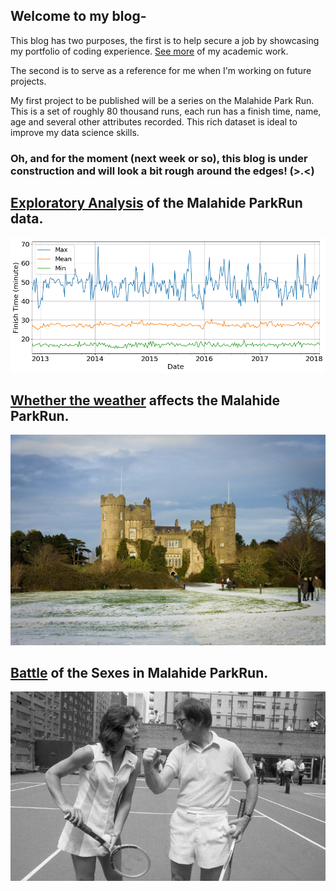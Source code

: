 
## Welcome to my blog-
This blog has two purposes, the first is to help secure a job by showcasing my portfolio of coding experience. [See more](https://github.com/caffreit) of my academic work.

The second is to serve as a reference for me when I'm working on future projects.

My first project to be published will be a series on the Malahide Park Run. This is a set of roughly 80 thousand runs, each run has a finish time, name, age and several other attributes recorded. This rich dataset is ideal to improve my data science skills.

### Oh, and for the moment (next week or so), this blog is under construction and will look a bit rough around the edges! (>.<)


## [Exploratory Analysis](https://caffreit.github.io/ParkRun_Part_1/) of the Malahide ParkRun data.

[![png](output_17_1.png)](https://caffreit.github.io/ParkRun_Part_1/)

## [Whether the weather](https://caffreit.github.io/Weather_Effects/) affects the Malahide ParkRun.

[![jpg](4267143460_8522bed1d8_b.jpg)](https://caffreit.github.io/Weather_Effects/)


## [Battle](https://caffreit.github.io/Battle-of-the-Sexes-ParkRun/) of the Sexes in Malahide ParkRun.

[![jpg](5110.jpg)](https://caffreit.github.io/Battle-of-the-Sexes-ParkRun/)
